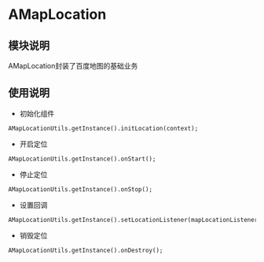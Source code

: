 # AMapLocation

## 模块说明
AMapLocation封装了百度地图的基础业务

## 使用说明
* 初始化组件
```
AMapLocationUtils.getInstance().initLocation(context);
```

* 开启定位  
```
AMapLocationUtils.getInstance().onStart();
```
* 停止定位  
```
AMapLocationUtils.getInstance().onStop();
```

* 设置回调  
```
AMapLocationUtils.getInstance().setLocationListener(mapLocationListener);
```

* 销毁定位  
```
AMapLocationUtils.getInstance().onDestroy();
```
